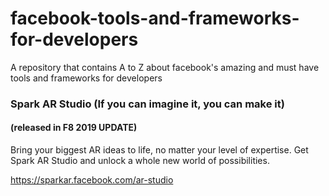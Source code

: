 # facebook-tools-and-frameworks-for-developers
A repository that contains A to Z about facebook's amazing and must have tools and frameworks for developers


### Spark AR Studio (If you can imagine it, you can make it)
#### (released in F8 2019 UPDATE)

Bring your biggest AR ideas to life, no matter your level of expertise. Get Spark AR Studio and unlock a whole new world of possibilities.

https://sparkar.facebook.com/ar-studio
